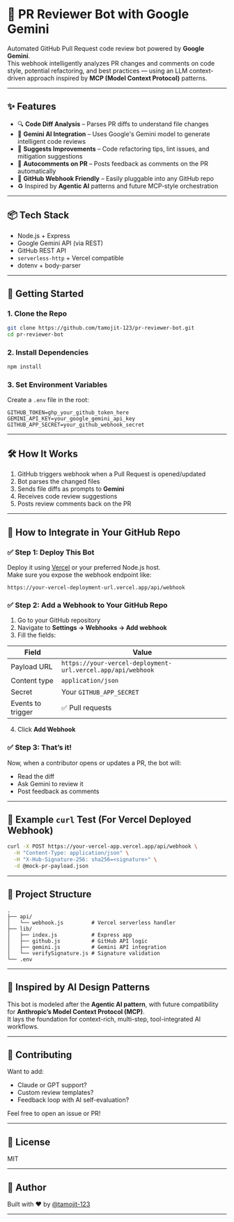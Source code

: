 # 🤖 PR Reviewer Bot with Google Gemini

Automated GitHub Pull Request code review bot powered by **Google Gemini**.  
This webhook intelligently analyzes PR changes and comments on code style, potential refactoring, and best practices — using an LLM context-driven approach inspired by **MCP (Model Context Protocol)** patterns.

---

## ✨ Features

- 🔍 **Code Diff Analysis** – Parses PR diffs to understand file changes
- 🤖 **Gemini AI Integration** – Uses Google's Gemini model to generate intelligent code reviews
- 🧠 **Suggests Improvements** – Code refactoring tips, lint issues, and mitigation suggestions
- 🧵 **Autocomments on PR** – Posts feedback as comments on the PR automatically
- 🔌 **GitHub Webhook Friendly** – Easily pluggable into any GitHub repo
- ♻️ Inspired by **Agentic AI** patterns and future MCP-style orchestration

---

## 📦 Tech Stack

- Node.js + Express
- Google Gemini API (via REST)
- GitHub REST API
- `serverless-http` + Vercel compatible
- dotenv + body-parser

---

## 🚀 Getting Started

### 1. **Clone the Repo**

```bash
git clone https://github.com/tamojit-123/pr-reviewer-bot.git
cd pr-reviewer-bot
```

### 2. **Install Dependencies**

```bash
npm install
```

### 3. **Set Environment Variables**

Create a `.env` file in the root:

```env
GITHUB_TOKEN=ghp_your_github_token_here
GEMINI_API_KEY=your_google_gemini_api_key
GITHUB_APP_SECRET=your_github_webhook_secret
```

---

## 🛠️ How It Works

1. GitHub triggers webhook when a Pull Request is opened/updated
2. Bot parses the changed files
3. Sends file diffs as prompts to **Gemini**
4. Receives code review suggestions
5. Posts review comments back on the PR

---

## 🔗 How to Integrate in Your GitHub Repo

### ✅ Step 1: Deploy This Bot

Deploy it using [Vercel](https://vercel.com/) or your preferred Node.js host.  
Make sure you expose the webhook endpoint like:

```
https://your-vercel-deployment-url.vercel.app/api/webhook
```

### ✅ Step 2: Add a Webhook to Your GitHub Repo

1. Go to your GitHub repository
2. Navigate to **Settings → Webhooks → Add webhook**
3. Fill the fields:

| Field             | Value                                       |
|------------------|---------------------------------------------|
| Payload URL       | `https://your-vercel-deployment-url.vercel.app/api/webhook` |
| Content type      | `application/json`                          |
| Secret            | Your `GITHUB_APP_SECRET`                    |
| Events to trigger | ✅ Pull requests                            |

4. Click **Add Webhook**

### ✅ Step 3: That’s it!

Now, when a contributor opens or updates a PR, the bot will:
- Read the diff
- Ask Gemini to review it
- Post feedback as comments

---

## 🧪 Example `curl` Test (For Vercel Deployed Webhook)

```bash
curl -X POST https://your-vercel-app.vercel.app/api/webhook \
  -H "Content-Type: application/json" \
  -H "X-Hub-Signature-256: sha256=<signature>" \
  -d @mock-pr-payload.json
```

---

## 📁 Project Structure

```
.
├── api/
│   └── webhook.js         # Vercel serverless handler
├── lib/
│   ├── index.js           # Express app
│   ├── github.js          # GitHub API logic
│   ├── gemini.js          # Gemini API integration
│   └── verifySignature.js # Signature validation
└── .env
```

---

## 🧠 Inspired by AI Design Patterns

This bot is modeled after the **Agentic AI pattern**, with future compatibility for **Anthropic’s Model Context Protocol (MCP)**.  
It lays the foundation for context-rich, multi-step, tool-integrated AI workflows.

---

## 🙌 Contributing

Want to add:
- Claude or GPT support?
- Custom review templates?
- Feedback loop with AI self-evaluation?

Feel free to open an issue or PR!

---

## 📄 License

MIT

---

## 👤 Author

Built with ❤️ by [@tamojit-123](https://github.com/tamojit-123)

---